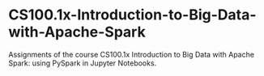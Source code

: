 # CS100.1x-Introduction-to-Big-Data-with-Apache-Spark
Assignments of the course CS100.1x Introduction to Big Data with Apache Spark: using PySpark in Jupyter Notebooks.
